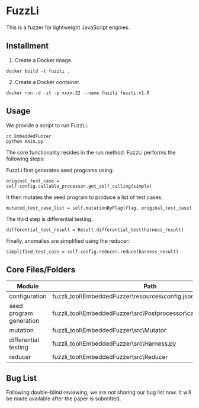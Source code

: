 # FuzzLi

This is a fuzzer for lightweight JavaScript engines.



## Installment

1. Create a Docker image.

```
docker build -t fuzzli .
```

2. Create a Docker container.

```
docker run -d -it -p xxxx:22 --name fuzzli fuzzli:v1.0
```



## Usage

We provide a script to run FuzzLi.

```
cd EmbeddedFuzzer
python main.py
```

The core functionality resides in the run method. FuzzLi performs the following steps:

FuzzLi first generates seed programs using:

```
original_test_case = self.config.callable_processor.get_self_calling(simple)
```

It then mutates the seed program to produce a list of test cases:

```
mutated_test_case_list = self.mutationByFlag(flag, original_test_case)
```

The third step is differential testing.

```
differential_test_result = Result.differential_test(harness_result)
```

Finally, anomalies are simplified using the reducer:

```
simplified_test_case = self.config.reducer.reduce(harness_result)
```



## Core Files/Folders

| Module                  | Path                                                         |
| ----------------------- | ------------------------------------------------------------ |
| configuration           | fuzzli_tool\EmbeddedFuzzer\resources\config.json             |
| seed program generation | fuzzli_tool\EmbeddedFuzzer\src\Postprocessor\callable_processor.py |
| mutation                | fuzzli_tool\EmbeddedFuzzer\src\Mutator                       |
| differential testing    | fuzzli_tool\EmbeddedFuzzer\src\Harness.py                    |
| reducer                 | fuzzli_tool\EmbeddedFuzzer\src\Reducer                       |



## Bug List

Following double-blind reviewing, we are not sharing our bug list now. It will be made available after the paper is submitted.
